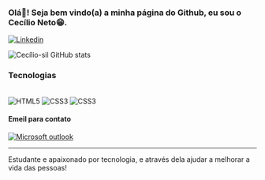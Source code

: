 ### Olá👋! Seja bem vindo(a) a minha página do Github, eu sou o Cecílio Neto😁.

[![Linkedin](https://img.shields.io/badge/LinkedIn-0077B5?style=for-the-badge&logo=linkedin&logoColor=white)](https://www.linkedin.com/in/cec%C3%ADlioneto5527a924a/)

![Cecílio-sil GitHub stats](https://github-readme-stats.vercel.app/api?username=Cecilio-Neto&show_icons=true&theme=nord)

### Tecnologias
<div style="display: inline_block"><br>
  <img aling="center" alt="HTML5" src="https://img.shields.io/badge/HTML5-E34F26?style=for-the-badge&logo=html5&logoColor=white">
  <img aling="center" alt="CSS3" src="https://img.shields.io/badge/CSS3-1572B6?style=for-the-badge&logo=css3&logoColor=white">
  <img aling="center" alt="CSS3" src="https://img.shields.io/badge/JavaScript-F7DF1E?style=for-the-badge&logo=javascript&logoColor=black">
</div>

#### Emeil para contato 
[![Microsoft outlook](https://img.shields.io/badge/Microsoft_Outlook-0078D4?style=for-the-badge&logo=microsoft-outlook&logoColor=white)](dev_cnm@hotmail.com)

<hr>
Estudante e apaixonado por tecnologia, e através dela ajudar a melhorar a vida das pessoas! 
